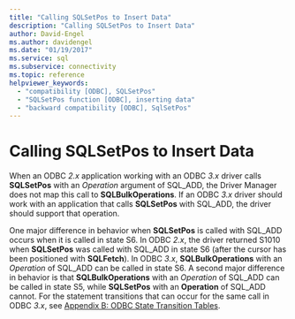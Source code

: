 ```yaml
---
title: "Calling SQLSetPos to Insert Data"
description: "Calling SQLSetPos to Insert Data"
author: David-Engel
ms.author: davidengel
ms.date: "01/19/2017"
ms.service: sql
ms.subservice: connectivity
ms.topic: reference
helpviewer_keywords:
  - "compatibility [ODBC], SQLSetPos"
  - "SQLSetPos function [ODBC], inserting data"
  - "backward compatibility [ODBC], SqlSetPos"
---
```

# Calling SQLSetPos to Insert Data
When an ODBC *2.x* application working with an ODBC *3.x* driver calls **SQLSetPos** with an *Operation* argument of SQL_ADD, the Driver Manager does not map this call to **SQLBulkOperations**. If an ODBC *3.x* driver should work with an application that calls **SQLSetPos** with SQL_ADD, the driver should support that operation.  
  
 One major difference in behavior when **SQLSetPos** is called with SQL_ADD occurs when it is called in state S6. In ODBC *2.x*, the driver returned S1010 when **SQLSetPos** was called with SQL_ADD in state S6 (after the cursor has been positioned with **SQLFetch**). In ODBC *3.x*, **SQLBulkOperations** with an *Operation* of SQL_ADD can be called in state S6. A second major difference in behavior is that **SQLBulkOperations** with an *Operation* of SQL_ADD can be called in state S5, while **SQLSetPos** with an **Operation** of SQL_ADD cannot. For the statement transitions that can occur for the same call in ODBC *3.x*, see [Appendix B: ODBC State Transition Tables](../../../odbc/reference/appendixes/appendix-b-odbc-state-transition-tables.md).

